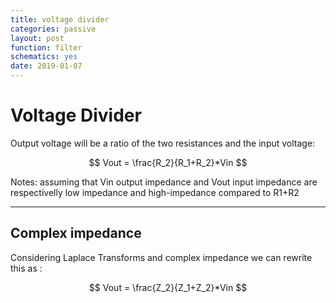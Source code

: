 ```yaml
---
title: voltage divider
categories: passive
layout: post
function: filter
schematics: yes
date: 2019-01-07
---
```


# Voltage Divider

Output voltage will be a ratio of the two resistances and the input voltage:

$$ Vout = \frac{R_2}{R_1+R_2}*Vin $$

Notes: assuming that Vin output impedance and Vout input impedance are respectivelly low impedance and high-impedance compared to R1+R2

----

## Complex impedance

Considering Laplace Transforms and complex impedance we can rewrite this as :

$$ Vout = \frac{Z_2}{Z_1+Z_2}*Vin $$